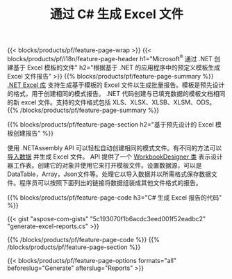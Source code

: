 ﻿---
title: 通过 C# 生成 Excel 文件
url: /zh/net/assembly/
description: 使用 C# 代码从模板表生成 Microsoft Excel 电子表格
---
{{< blocks/products/pf/feature-page-wrap >}}
{{< blocks/products/pf/i18n/feature-page-header h1="Microsoft<sup>&reg;</sup> 通过 .NET 创建基于 Excel 模板的文件" h2="根据基于 .NET 的应用程序中的预定义模板生成 Excel 文件报告" >}}
{{% blocks/products/pf/feature-page-summary %}}
[.NET Excel 库](/cells/net/) 支持生成基于模板的 Excel 文件以生成批量报告。模板是预先设计的格式，用于创建相同的模式报告。 .NET 代码创建与已填充数据的模板文档相同的新 excel 文件。支持的文件格式包括 XLS、XLSX、XLSB、XLSM、ODS。
{{% /blocks/products/pf/feature-page-summary %}}

{{% blocks/products/pf/feature-page-section h2="基于预先设计的 Excel 模板创建报告" %}}

使用 .NETAssembly API 可以轻松自动创建相同的模式文件。有不同的方法可以 [导入数据](https://docs.aspose.com/cells/net/import-data-into-worksheet/#importing-data-from-json) 并生成 Excel 文件。 API 提供了一个 [WorkbookDesigner 类](https://apireference.aspose.com/cells/net/aspose.cells/workbookdesigner) 表示设计器工作表。创建它的对象并使用它来打开模板文件。设置数据源，可以是DataTable，Array，Json文件等。处理它以导入数据并以所需格式保存数据文件。程序员可以按照下面列出的链接将数据组装成其他文件格式的报告。



{{% blocks/products/pf/feature-page-code h3="C# 生成 Excel 报告的代码" %}}

{{< gist "aspose-com-gists" "5c193070f1b6acdc3eed001f52eadbc2" "generate-excel-reports.cs" >}}

{{% /blocks/products/pf/feature-page-code %}}
{{% /blocks/products/pf/feature-page-section %}}

{{< blocks/products/pf/feature-page-options formats="all" beforeslug="Generate" afterslug="Reports" >}}